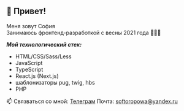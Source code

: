 ## 👋 Привет!

Меня зовут София  
Занимаюсь фронтенд-разработкой с весны 2021 года 👩🏼‍💻

***Мой технологический стек:***
* HTML/CSS/Sass/Less
* JavaScript
* TypeScript
* React.js (Next.js)
* шаблонизаторы pug, twig, hbs
* PHP

📫 Связваться со мной:
[Телеграм](https://t.me/Sonyator)
Почта: softoropowa@yandex.ru
